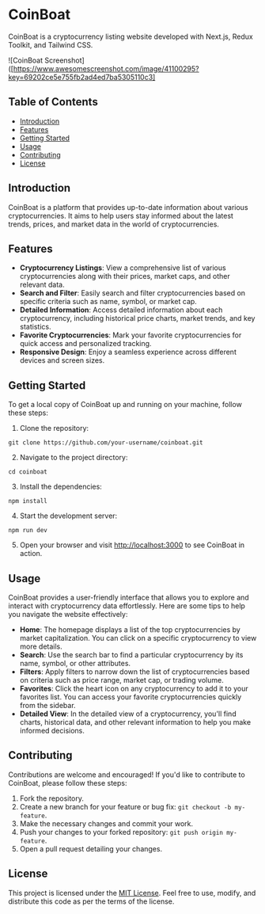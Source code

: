 # CoinBoat

CoinBoat is a cryptocurrency listing website developed with Next.js, Redux Toolkit, and Tailwind CSS.

![CoinBoat Screenshot]([https://www.awesomescreenshot.com/image/41100295?key=69202ce5e755fb2ad4ed7ba5305110c3]

## Table of Contents

- [Introduction](#introduction)
- [Features](#features)
- [Getting Started](#getting-started)
- [Usage](#usage)
- [Contributing](#contributing)
- [License](#license)

## Introduction

CoinBoat is a platform that provides up-to-date information about various cryptocurrencies. It aims to help users stay informed about the latest trends, prices, and market data in the world of cryptocurrencies.

## Features

- **Cryptocurrency Listings**: View a comprehensive list of various cryptocurrencies along with their prices, market caps, and other relevant data.
- **Search and Filter**: Easily search and filter cryptocurrencies based on specific criteria such as name, symbol, or market cap.
- **Detailed Information**: Access detailed information about each cryptocurrency, including historical price charts, market trends, and key statistics.
- **Favorite Cryptocurrencies**: Mark your favorite cryptocurrencies for quick access and personalized tracking.
- **Responsive Design**: Enjoy a seamless experience across different devices and screen sizes.

## Getting Started

To get a local copy of CoinBoat up and running on your machine, follow these steps:

1. Clone the repository:

```shell
git clone https://github.com/your-username/coinboat.git
```

2. Navigate to the project directory:

```shell
cd coinboat
```

3. Install the dependencies:

```shell
npm install
```

4. Start the development server:

```shell
npm run dev
```

5. Open your browser and visit [http://localhost:3000](http://localhost:3000) to see CoinBoat in action.

## Usage

CoinBoat provides a user-friendly interface that allows you to explore and interact with cryptocurrency data effortlessly. Here are some tips to help you navigate the website effectively:

- **Home**: The homepage displays a list of the top cryptocurrencies by market capitalization. You can click on a specific cryptocurrency to view more details.
- **Search**: Use the search bar to find a particular cryptocurrency by its name, symbol, or other attributes.
- **Filters**: Apply filters to narrow down the list of cryptocurrencies based on criteria such as price range, market cap, or trading volume.
- **Favorites**: Click the heart icon on any cryptocurrency to add it to your favorites list. You can access your favorite cryptocurrencies quickly from the sidebar.
- **Detailed View**: In the detailed view of a cryptocurrency, you'll find charts, historical data, and other relevant information to help you make informed decisions.

## Contributing

Contributions are welcome and encouraged! If you'd like to contribute to CoinBoat, please follow these steps:

1. Fork the repository.
2. Create a new branch for your feature or bug fix: `git checkout -b my-feature`.
3. Make the necessary changes and commit your work.
4. Push your changes to your forked repository: `git push origin my-feature`.
5. Open a pull request detailing your changes.

## License

This project is licensed under the [MIT License](LICENSE). Feel free to use, modify, and distribute this code as per the terms of the license.
